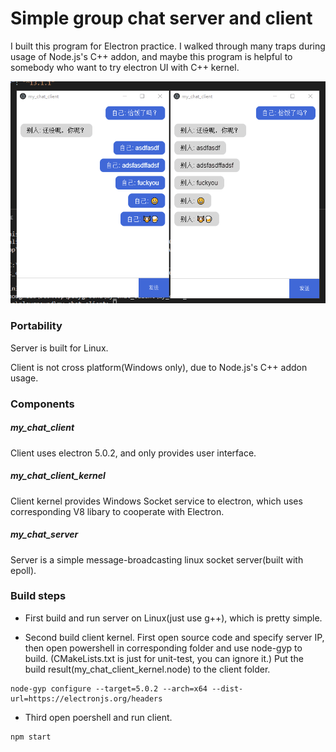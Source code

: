 # Simple group chat server and client

I built this program for Electron practice. I walked through many traps during usage of Node.js's C++ addon, and maybe this program is helpful to somebody who want to try electron UI with C++ kernel.

![](./pic/result.png)

### Portability

Server is built for Linux.

Client is not cross platform(Windows only), due to Node.js's C++ addon usage.

### Components

  ##### my_chat_client
  Client uses electron 5.0.2, and only provides user interface.

  ##### my_chat_client_kernel
  Client kernel provides Windows Socket service to electron, which uses corresponding V8 libary to cooperate with Electron.

  ##### my_chat_server
  Server is a simple message-broadcasting linux socket server(built with epoll).

### Build steps

+ First build and run server on Linux(just use g++), which is pretty simple.

+ Second build client kernel. First open source code and specify server IP, then open powershell in corresponding folder and use node-gyp to build. (CMakeLists.txt is just for unit-test, you can ignore it.) Put the build result(my_chat_client_kernel.node) to the client folder.

```
node-gyp configure --target=5.0.2 --arch=x64 --dist-url=https://electronjs.org/headers 
```

+ Third open poershell and run client.

```
npm start
```